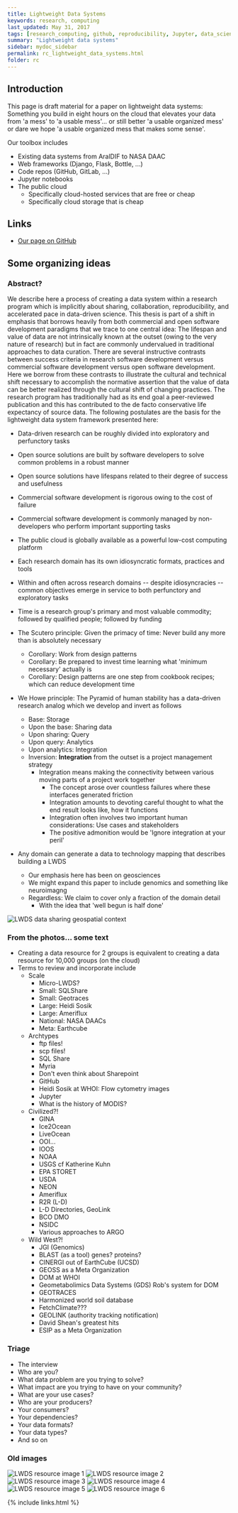 ```yaml
---
title: Lightweight Data Systems
keywords: research, computing
last_updated: May 31, 2017
tags: [research_computing, github, reproducibility, Jupyter, data_science, cloud_basics, web_framework]
summary: "Lightweight data systems"
sidebar: mydoc_sidebar
permalink: rc_lightweight_data_systems.html
folder: rc
---
```


## Introduction

This page is draft material for a paper on lightweight data systems: Something you build in eight
hours on the cloud that elevates your data from 'a mess' to 'a usable mess'... or still better 
'a usable organized mess' or dare we hope 'a usable organized mess that makes some sense'.


Our toolbox includes


- Existing data systems from AralDIF to NASA DAAC
- Web frameworks (Django, Flask, Bottle, ...)
- Code repos (GitHub, GitLab, ...)
- Jupyter notebooks
- The public cloud
  - Specifically cloud-hosted services that are free or cheap
  - Specifically cloud storage that is cheap


## Links


- [Our page on GitHub](http://github.com)



## Some organizing ideas


### Abstract?


We describe here a process of creating a data system within a research program which is implicitly about sharing, collaboration, 
reproducibility, and accelerated pace in data-driven science. This thesis is part of a shift in emphasis that borrows heavily from 
both commercial and open software development paradigms that we trace to one central idea: The lifespan and value of data are not 
intrinsically known at the outset (owing to the very nature of research) but in fact are commonly undervalued in traditional approaches 
to data curation.  There are several instructive contrasts between success criteria in research software development versus commercial 
software development versus open software development.  Here we borrow from these contrasts to illustrate the cultural and technical 
shift necessary to accomplish the normative assertion that the value of data can be better realized through the cultural shift of 
changing practices.  The research program has traditionally had as its end goal a peer-reviewed publication and this has contributed 
to the de facto conservative life expectancy of source data. The following postulates are the basis for the lightweight data system
framework presented here:


- Data-driven research can be roughly divided into exploratory and perfunctory tasks
- Open source solutions are built by software developers to solve common problems in a robust manner
- Open source solutions have lifespans related to their degree of success and usefulness
- Commercial software development is rigorous owing to the cost of failure
- Commercial software development is commonly managed by non-developers who perform important supporting tasks
- The public cloud is globally available as a powerful low-cost computing platform
- Each research domain has its own idiosyncratic formats, practices and tools
- Within and often across research domains -- despite idiosyncracies -- common objectives emerge in service to both perfunctory and exploratory tasks
- Time is a research group's primary and most valuable commodity; followed by qualified people; followed by funding
- The Scutero principle: Given the primacy of time: Never build any more than is absolutely necessary
  - Corollary: Work from design patterns 
  - Corollary: Be prepared to invest time learning what 'minimum necessary' actually is
  - Corollary: Design patterns are one step from cookbook recipes; which can reduce development time
- We Howe principle:  The Pyramid of human stability has a data-driven research analog which we develop and invert as follows
  - Base: Storage 
  - Upon the base: Sharing data
  - Upon sharing: Query
  - Upon query: Analytics
  - Upon analytics: Integration
  - Inversion: **Integration** from the outset is a project management strategy
    - Integration means making the connectivity between various moving parts of a project work together
      - The concept arose over countless failures where these interfaces generated friction 
      - Integration amounts to devoting careful thought to what the end result looks like, how it functions
      - Integration often involves two important human considerations: Use cases and stakeholders
      - The positive admonition would be 'Ignore integration at your peril'


- Any domain can generate a data to technology mapping that describes building a LWDS
  - Our emphasis here has been on geosciences
  - We might expand this paper to include genomics and something like neuroimagng
  - Regardless: We claim to cover only a fraction of the domain detail
    - With the idea that 'well begun is half done'


![LWDS data sharing geospatial context](/documentation/images/rc/rc_lwds007_data_sharing_geospatial_context.png)


### From the photos... some text

- Creating a data resource for 2 groups is equivalent to creating a data resource for 10,000 groups (on the cloud)
- Terms to review and incorporate include
  - Scale
    - Micro-LWDS?
    - Small: SQLShare
    - Small: Geotraces
    - Large: Heidi Sosik
    - Large: Ameriflux
    - National: NASA DAACs
    - Meta: Earthcube
  - Archtypes
    - ftp files!
    - scp files!
    - SQL Share
    - Myria
    - Don't even think about Sharepoint
    - GitHub 
    - Heidi Sosik at WHOI: Flow cytometry images
    - Jupyter
    - What is the history of MODIS?
  - Civilized?!
    - GINA
    - Ice2Ocean
    - LiveOcean
    - OOI...
    - IOOS
    - NOAA
    - USGS cf Katherine Kuhn
    - EPA STORET
    - USDA
    - NEON
    - Ameriflux
    - R2R (L-D)
    - L-D Directories, GeoLink
    - BCO DMO
    - NSIDC
    - Various approaches to ARGO
  - Wild West?!
    - JGI (Genomics) 
    - BLAST (as a tool) genes? proteins? 
    - CINERGI out of EarthCube (UCSD)
    - GEOSS as a Meta Organization
    - DOM at WHOI
    - Geometabolimics Data Systems (GDS) Rob's system for DOM
    - GEOTRACES
    - Harmonized world soil database
    - FetchClimate???
    - GEOLINK (authority tracking notification)
    - David Shean's greatest hits
    - ESIP as a Meta Organization

### Triage

- The interview
- Who are you? 
- What data problem are you trying to solve?
- What impact are you trying to have on your community? 
- What are your use cases?
- Who are your producers?
- Your consumers? 
- Your dependencies? 
- Your data formats? 
- Your data types? 
- And so on

### Old images


![LWDS resource image 1](/documentation/images/rc/rc_lwds001_pyramid.jpg)
![LWDS resource image 2](/documentation/images/rc/rc_lwds002_size_examples.jpg)
![LWDS resource image 3](/documentation/images/rc/rc_lwds003_overview1.jpg)
![LWDS resource image 4](/documentation/images/rc/rc_lwds004_overview2.jpg)
![LWDS resource image 5](/documentation/images/rc/rc_lwds005_overview3.jpg)
![LWDS resource image 6](/documentation/images/rc/rc_lwds006_thought_experiment.jpg)



{% include links.html %}
